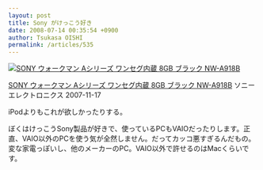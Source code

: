 ```yaml
---
layout: post
title: Sony がけっこう好き
date: 2008-07-14 00:35:54 +0900
author: Tsukasa OISHI
permalink: /articles/535
---
```


 [![SONY ウォークマン Aシリーズ ワンセグ内蔵 8GB ブラック NW-A918B](https://images-na.ssl-images-amazon.com/images/I/41eGSo5ZUTL._SL160_.jpg "SONY ウォークマン Aシリーズ ワンセグ内蔵 8GB ブラック NW-A918B")](http://www.amazon.co.jp/SONY-%E3%82%A6%E3%82%A9%E3%83%BC%E3%82%AF%E3%83%9E%E3%83%B3-A%E3%82%B7%E3%83%AA%E3%83%BC%E3%82%BA-%E3%83%AF%E3%83%B3%E3%82%BB%E3%82%B0%E5%86%85%E8%94%B5-NW-A918B/dp/B000WIJLR8%3FSubscriptionId%3DAKIAIKJECTBTL3JTYTKA%26tag%3Dkaeruspoon-22%26linkCode%3Dxm2%26camp%3D2025%26creative%3D165953%26creativeASIN%3DB000WIJLR8)

 [SONY ウォークマン Aシリーズ ワンセグ内蔵 8GB ブラック NW-A918B](http://www.amazon.co.jp/SONY-%E3%82%A6%E3%82%A9%E3%83%BC%E3%82%AF%E3%83%9E%E3%83%B3-A%E3%82%B7%E3%83%AA%E3%83%BC%E3%82%BA-%E3%83%AF%E3%83%B3%E3%82%BB%E3%82%B0%E5%86%85%E8%94%B5-NW-A918B/dp/B000WIJLR8%3FSubscriptionId%3DAKIAIKJECTBTL3JTYTKA%26tag%3Dkaeruspoon-22%26linkCode%3Dxm2%26camp%3D2025%26creative%3D165953%26creativeASIN%3DB000WIJLR8)
ソニー
エレクトロニクス
2007-11-17

iPodよりもこれが欲しかったりする。

ぼくはけっこうSony製品が好きで、使っているPCもVAIOだったりします。正直、VAIO以外のPCを使う気が全然しません。だってカッコ悪すぎるんだもの。変な家電っぽいし、他のメーカーのPC。VAIO以外で許せるのはMacくらいです。

